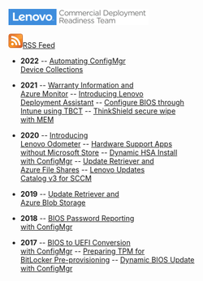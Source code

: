![Commercial Deployment Readiness Team](img/logo.png)

[![RSS Feed](img/feed-icon.png)RSS Feed](https://blog.lenovocdrt.com/feed.xml)

- **2022**
-- [Automating ConfigMgr <br> Device Collections](2022/configmgr_device_collections.md)

- **2021**
-- [Warranty Information and <br>Azure Monitor](2021/az_monitor_warranty.md)
-- [Introducing Lenovo <br>Deployment Assistant](2021/intro_lda.md)
-- [Configure BIOS through <br>Intune using TBCT](2021/intune_bios_settings.md)
-- [ThinkShield secure wipe <br> with MEM](2021/thinkshield_secure_wipe.md)

- **2020**
-- [Introducing <br>Lenovo Odometer](2020/odometer.md)
-- [Hardware Support Apps <br>without Microsoft Store](2020/hsa-1.md)
-- [Dynamic HSA Install <br> with ConfigMgr](2020/dynamic_hsa.md)
-- [Update Retriever and <br>Azure File Shares](2020/ur_az_fs.md)
-- [Lenovo Updates <br>Catalog v3 for SCCM](2020/lucv3.md)

- **2019**
-- [Update Retriever and <br>Azure Blob Storage](2019/ur_az_blob.md)

- **2018**
-- [BIOS Password Reporting <br> with ConfigMgr](2018/bios_reporting.md)

- **2017**
-- [BIOS to UEFI Conversion <br> with ConfigMgr](2017/bios_to_uefi.md)
-- [Preparing TPM for <br> BitLocker Pre-provisioning](2017/tpm_pre_provision.md)
-- [Dynamic BIOS Update <br> with ConfigMgr](2017/dynamic_bios_update.md)
